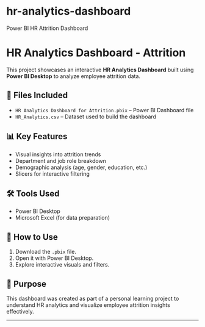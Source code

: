 # hr-analytics-dashboard
Power BI HR Attrition Dashboard
# HR Analytics Dashboard - Attrition

This project showcases an interactive **HR Analytics Dashboard** built using **Power BI Desktop** to analyze employee attrition data.

## 📂 Files Included
- `HR Analytics Dashboard for Attrition.pbix` – Power BI Dashboard file
- `HR_Analytics.csv` – Dataset used to build the dashboard

## 📊 Key Features
- Visual insights into attrition trends
- Department and job role breakdown
- Demographic analysis (age, gender, education, etc.)
- Slicers for interactive filtering

## 🛠 Tools Used
- Power BI Desktop
- Microsoft Excel (for data preparation)

## 🚀 How to Use
1. Download the `.pbix` file.
2. Open it with Power BI Desktop.
3. Explore interactive visuals and filters.

## 📌 Purpose
This dashboard was created as part of a personal learning project to understand HR analytics and visualize employee attrition insights effectively.

---

